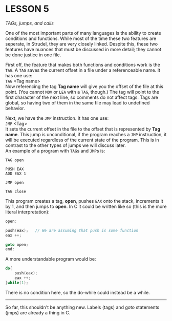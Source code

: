 # **LESSON 5**
*TAGs, jumps, and calls*

One of the most important parts of many languages is the ability to create conditions and functions. While most of the time these two features are seperate, in Strudel, they are very closely linked. Despite this, these two features have nuances that must be discussed in more detail; they cannot be done justice in one file.

First off, the feature that makes both functions and conditions work is the `TAG`. A `TAG` saves the current offset in a file under a referenceable name. It has one use:  
`TAG` \<Tag name>  
Now referencing the tag **Tag name** will give you the offset of the file at this point. (You cannot `MOV` or `LEA` with a `TAG`, though.) The tag will point to the first character of the next line, so comments do not affect tags. Tags are global, so having two of them in the same file may lead to undefined behavior.  

Next, we have the `JMP` instruction. It has one use:  
`JMP` \<Tag>  
It sets the current offset in the file to the offset that is represented by **Tag name**. This jump is unconditional, if the program reaches a `JMP` instruction, it will be executed regardless of the current state of the program. This is in contrast to the other types of jumps we will discuss later.  
An example of a program with `TAG`s and `JMP`s is:

```
TAG open

PUSH EAX
ADD EAX 1

JMP open

TAG close
```

This program creates a tag, **open**, pushes `EAX` onto the stack, increments it by 1, and then jumps to **open**. In C it could be written like so (this is the more literal interpretation):
```c
open:

push(eax);   // We are assuming that push is some function
eax ++;

goto open;
end:

```

A more understandable program would be:
```c
do{
    push(eax);
    eax ++;
}while(1);
```

There is no condition here, so the do-while could instead be a while.

***

So far, this shouldn't be anything new. Labels (tags) and goto statements (jmps) are already a thing in C.

